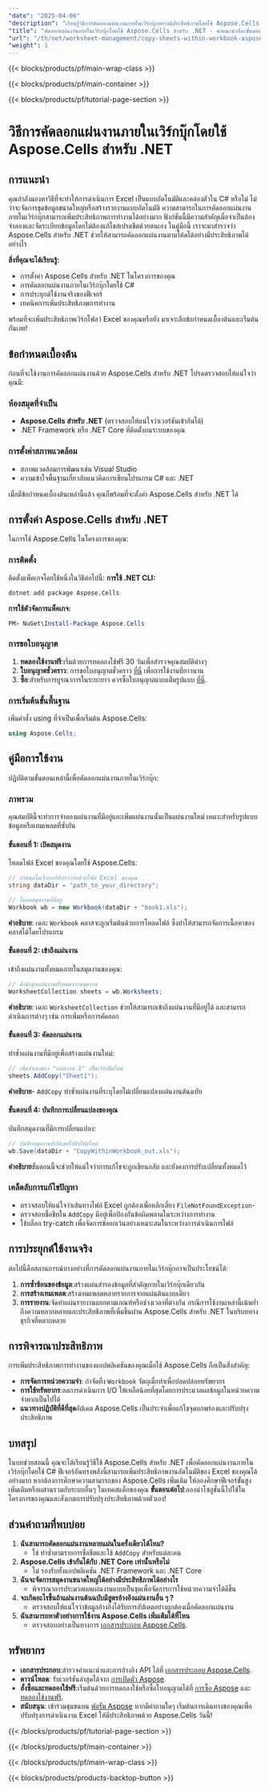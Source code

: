 ```yaml
---
"date": "2025-04-06"
"description": "เรียนรู้วิธีการคัดลอกแผ่นงานภายในเวิร์กบุ๊กอย่างมีประสิทธิภาพโดยใช้ Aspose.Cells สำหรับ .NET ปรับปรุงการทำงานอัตโนมัติของ Excel ของคุณด้วยคู่มือที่ครอบคลุมนี้"
"title": "คัดลอกแผ่นงานภายในเวิร์กบุ๊กโดยใช้ Aspose.Cells สำหรับ .NET - คำแนะนำทีละขั้นตอน"
"url": "/th/net/worksheet-management/copy-sheets-within-workbook-aspose-cells-net/"
"weight": 1
---
```


{{< blocks/products/pf/main-wrap-class >}}

{{< blocks/products/pf/main-container >}}

{{< blocks/products/pf/tutorial-page-section >}}


# วิธีการคัดลอกแผ่นงานภายในเวิร์กบุ๊กโดยใช้ Aspose.Cells สำหรับ .NET
## การแนะนำ
คุณกำลังมองหาวิธีที่จะทำให้การดำเนินการ Excel เป็นแบบอัตโนมัติและคล่องตัวใน C# หรือไม่ ไม่ว่าจะจัดการชุดข้อมูลขนาดใหญ่หรือสร้างรายงานแบบอัตโนมัติ ความสามารถในการคัดลอกแผ่นงานภายในเวิร์กบุ๊กสามารถเพิ่มประสิทธิภาพการทำงานได้อย่างมาก ฟังก์ชันนี้มีความสำคัญเมื่อจำเป็นต้องจำลองและจัดระเบียบข้อมูลโดยไม่ต้องแก้ไขสเปรดชีตด้วยตนเอง ในคู่มือนี้ เราจะมาสำรวจว่า Aspose.Cells สำหรับ .NET ช่วยให้สามารถคัดลอกแผ่นงานตามโค้ดได้อย่างมีประสิทธิภาพได้อย่างไร

**สิ่งที่คุณจะได้เรียนรู้:**
- การตั้งค่า Aspose.Cells สำหรับ .NET ในโครงการของคุณ
- การคัดลอกแผ่นงานภายในเวิร์กบุ๊กโดยใช้ C#
- การประยุกต์ใช้งานจริงของฟีเจอร์
- เทคนิคการเพิ่มประสิทธิภาพการทำงาน

พร้อมที่จะเพิ่มประสิทธิภาพเวิร์กโฟลว์ Excel ของคุณหรือยัง มาเจาะลึกข้อกำหนดเบื้องต้นและเริ่มต้นกันเลย!
## ข้อกำหนดเบื้องต้น
ก่อนที่จะใช้งานการคัดลอกแผ่นงานด้วย Aspose.Cells สำหรับ .NET โปรดตรวจสอบให้แน่ใจว่าคุณมี:

### ห้องสมุดที่จำเป็น
- **Aspose.Cells สำหรับ .NET** (ตรวจสอบให้แน่ใจว่าเวอร์ชันเข้ากันได้)
- .NET Framework หรือ .NET Core ที่ติดตั้งบนระบบของคุณ

### การตั้งค่าสภาพแวดล้อม
- สภาพแวดล้อมการพัฒนาเช่น Visual Studio
- ความเข้าใจพื้นฐานเกี่ยวกับแนวคิดการเขียนโปรแกรม C# และ .NET

เมื่อมีข้อกำหนดเบื้องต้นเหล่านี้แล้ว คุณก็พร้อมที่จะตั้งค่า Aspose.Cells สำหรับ .NET ได้
## การตั้งค่า Aspose.Cells สำหรับ .NET
ในการใช้ Aspose.Cells ในโครงการของคุณ:
### การติดตั้ง
ติดตั้งแพ็คเกจโดยใช้หนึ่งในวิธีต่อไปนี้:
**การใช้ .NET CLI:**
```bash
dotnet add package Aspose.Cells
```
**การใช้ตัวจัดการแพ็คเกจ:**
```powershell
PM> NuGet\Install-Package Aspose.Cells
```
### การขอใบอนุญาต
1. **ทดลองใช้งานฟรี**:เริ่มด้วยการทดลองใช้ฟรี 30 วันเพื่อสำรวจคุณสมบัติต่างๆ
2. **ใบอนุญาตชั่วคราว**: การขอใบอนุญาตชั่วคราว [ที่นี่](https://purchase.aspose.com/temporary-license/) เพื่อการใช้งานที่ยาวนาน
3. **ซื้อ**:สำหรับการบูรณาการในระยะยาว ควรซื้อใบอนุญาตแบบเต็มรูปแบบ [ที่นี่](https://purchase-aspose.com/buy).
### การเริ่มต้นขั้นพื้นฐาน
เพิ่มคำสั่ง using ที่จำเป็นเพื่อเริ่มต้น Aspose.Cells:
```csharp
using Aspose.Cells;
```
## คู่มือการใช้งาน
ปฏิบัติตามขั้นตอนเหล่านี้เพื่อคัดลอกแผ่นงานภายในเวิร์กบุ๊ก:
### ภาพรวม
คุณสมบัตินี้จะทำการจำลองแผ่นงานที่มีอยู่และเพิ่มแผ่นงานนั้นเป็นแผ่นงานใหม่ เหมาะสำหรับรูปแบบข้อมูลหรือเทมเพลตที่ซ้ำกัน
#### ขั้นตอนที่ 1: เปิดสมุดงาน
โหลดไฟล์ Excel ของคุณโดยใช้ Aspose.Cells:
```csharp
// กำหนดไดเร็กทอรีที่ประกอบด้วยไฟล์ Excel ของคุณ
string dataDir = "path_to_your_directory";

// โหลดสมุดงานที่มีอยู่
Workbook wb = new Workbook(dataDir + "book1.xls");
```
**คำอธิบาย**: เดอะ `Workbook` คลาสจะถูกเริ่มต้นด้วยการโหลดไฟล์ ซึ่งทำให้สามารถจัดการเนื้อหาของคลาสได้โดยโปรแกรม
#### ขั้นตอนที่ 2: เข้าถึงแผ่นงาน
เข้าถึงแผ่นงานทั้งหมดภายในสมุดงานของคุณ:
```csharp
// ดึงข้อมูลแผ่นงานทั้งหมดจากสมุดงาน
WorksheetCollection sheets = wb.Worksheets;
```
**คำอธิบาย**: เดอะ `WorksheetCollection` ช่วยให้สามารถเข้าถึงแผ่นงานที่มีอยู่ได้ และสามารถดำเนินการต่างๆ เช่น การเพิ่มหรือการคัดลอก
#### ขั้นตอนที่ 3: คัดลอกแผ่นงาน
ทำซ้ำแผ่นงานที่มีอยู่เพื่อสร้างแผ่นงานใหม่:
```csharp
// เพิ่มสำเนาของ "แผ่นงาน 1" เป็นเวิร์กชีตใหม่
sheets.AddCopy("Sheet1");
```
**คำอธิบาย**- `AddCopy` ทำซ้ำแผ่นงานที่ระบุโดยไม่เปลี่ยนแปลงแผ่นงานต้นฉบับ
#### ขั้นตอนที่ 4: บันทึกการเปลี่ยนแปลงของคุณ
บันทึกสมุดงานที่มีการเปลี่ยนแปลง:
```csharp
// บันทึกสมุดงานที่อัปเดตไปยังไฟล์ใหม่
wb.Save(dataDir + "CopyWithinWorkbook_out.xls");
```
**คำอธิบาย**ขั้นตอนนี้จะช่วยให้แน่ใจว่าการแก้ไขจะถูกเขียนกลับ และยังคงการปรับเปลี่ยนทั้งหมดไว้
### เคล็ดลับการแก้ไขปัญหา
- ตรวจสอบให้แน่ใจว่าเส้นทางไฟล์ Excel ถูกต้องเพื่อหลีกเลี่ยง `FileNotFoundException`-
- ตรวจสอบชื่อชีทใน `AddCopy` มีอยู่เพื่อป้องกันข้อผิดพลาดในระหว่างการทำงาน
- ใช้บล็อก try-catch เพื่อจัดการข้อยกเว้นอย่างเหมาะสมในระหว่างการดำเนินการไฟล์
## การประยุกต์ใช้งานจริง
ต่อไปนี้คือสถานการณ์บางอย่างที่การคัดลอกแผ่นงานภายในเวิร์กบุ๊กอาจเป็นประโยชน์ได้:
1. **การซ้ำซ้อนของข้อมูล**:สร้างแผ่นสำรองข้อมูลที่สำคัญภายในเวิร์กบุ๊กเดียวกัน
2. **การสร้างเทมเพลต**:สร้างเทมเพลตหลายรายการจากแผ่นต้นแบบเดียว
3. **การรายงาน**:จัดทำแผ่นรายงานแยกตามเกณฑ์หรือช่วงเวลาที่ต่างกัน
กรณีการใช้งานเหล่านี้เน้นย้ำถึงความหลากหลายและประสิทธิภาพที่เพิ่มขึ้นผ่าน Aspose.Cells สำหรับ .NET ในบริบททางธุรกิจที่หลากหลาย
## การพิจารณาประสิทธิภาพ
การเพิ่มประสิทธิภาพการทำงานของแอปพลิเคชันของคุณเมื่อใช้ Aspose.Cells ถือเป็นสิ่งสำคัญ:
- **การจัดการหน่วยความจำ**: กำจัดทิ้ง `Workbook` วัตถุเมื่อทำเพื่อปลดปล่อยทรัพยากร
- **การใช้ทรัพยากร**:ลดการดำเนินการ I/O ให้เหลือน้อยที่สุดโดยการประมวลผลข้อมูลในหน่วยความจำหากเป็นไปได้
- **แนวทางปฏิบัติที่ดีที่สุด**อัปเดต Aspose.Cells เป็นประจำเพื่อแก้ไขจุดบกพร่องและปรับปรุงประสิทธิภาพ
## บทสรุป
ในบทช่วยสอนนี้ คุณจะได้เรียนรู้วิธีใช้ Aspose.Cells สำหรับ .NET เพื่อคัดลอกแผ่นงานภายในเวิร์กบุ๊กโดยใช้ C# ฟีเจอร์อันทรงพลังนี้สามารถเพิ่มประสิทธิภาพงานอัตโนมัติของ Excel ของคุณได้อย่างมาก หากต้องการศึกษาความสามารถของ Aspose.Cells เพิ่มเติม ให้ลองศึกษาฟีเจอร์ขั้นสูงเพิ่มเติมหรือผสานรวมกับระบบอื่นๆ ในเทคสแต็กของคุณ
**ขั้นตอนต่อไป**:ลองนำโซลูชั่นนี้ไปใช้ในโครงการของคุณและสังเกตการปรับปรุงประสิทธิภาพด้วยตัวเอง!
## ส่วนคำถามที่พบบ่อย
1. **ฉันสามารถคัดลอกแผ่นงานหลายแผ่นในครั้งเดียวได้ไหม?**
   - ใช่ ทำซ้ำตามรายการชื่อชีตและใช้ `AddCopy` สำหรับแต่ละคน
2. **Aspose.Cells เข้ากันได้กับ .NET Core เท่านั้นหรือไม่**
   - ไม่ รองรับทั้งแอปพลิเคชัน .NET Framework และ .NET Core
3. **ฉันจะจัดการสมุดงานขนาดใหญ่ได้อย่างมีประสิทธิภาพได้อย่างไร**
   - พิจารณาการประมวลผลแผ่นงานแบบเป็นชุดเพื่อจัดการการใช้หน่วยความจำได้ดีขึ้น
4. **จะเกิดอะไรขึ้นถ้าแผ่นงานต้นฉบับมีสูตรอ้างอิงแผ่นงานอื่น ๆ ?**
   - ตรวจสอบให้แน่ใจว่าข้อมูลอ้างอิงได้รับการอัปเดตอย่างถูกต้องเมื่อคัดลอกแผ่นงาน
5. **ฉันสามารถหาตัวอย่างการใช้งาน Aspose.Cells เพิ่มเติมได้ที่ไหน**
   - ตรวจสอบอย่างเป็นทางการ [เอกสารประกอบ Aspose.Cells](https://reference-aspose.com/cells/net/).
## ทรัพยากร
- **เอกสารประกอบ**:สำรวจคำแนะนำและการอ้างอิง API ได้ที่ [เอกสารประกอบ Aspose.Cells](https://reference-aspose.com/cells/net/).
- **ดาวน์โหลด**: รับเวอร์ชันล่าสุดได้จาก [การเปิดตัว Aspose](https://releases-aspose.com/cells/net/).
- **สั่งซื้อและทดลองใช้ฟรี**:เริ่มต้นด้วยการทดลองใช้หรือซื้อใบอนุญาตได้ที่ [การซื้อ Aspose](https://purchase.aspose.com/buy) และ [ทดลองใช้งานฟรี](https://releases-aspose.com/cells/net/).
- **สนับสนุน**: เข้าร่วมชุมชนบน [ฟอรั่ม Aspose](https://forum.aspose.com/c/cells/9) หากมีคำถามใดๆ
เริ่มต้นการเดินทางของคุณเพื่อปรับปรุงการดำเนินงาน Excel ให้มีประสิทธิภาพด้วย Aspose.Cells วันนี้!

{{< /blocks/products/pf/tutorial-page-section >}}

{{< /blocks/products/pf/main-container >}}

{{< /blocks/products/pf/main-wrap-class >}}

{{< blocks/products/products-backtop-button >}}